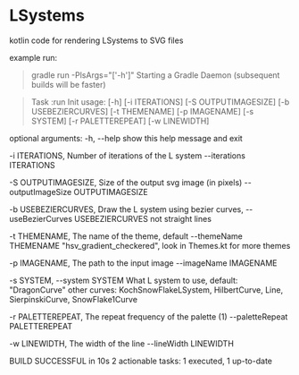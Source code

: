# LSystems
kotlin code for rendering LSystems to SVG files

example run:

>gradle run -PlsArgs="['-h']"
Starting a Gradle Daemon (subsequent builds will be faster)

> Task :run
Init
usage: [-h] [-i ITERATIONS] [-S OUTPUTIMAGESIZE] [-b USEBEZIERCURVES]
       [-t THEMENAME] [-p IMAGENAME] [-s SYSTEM] [-r PALETTEREPEAT]
       [-w LINEWIDTH]

optional arguments:
  -h, --help                          show this help message and exit

  -i ITERATIONS,                      Number of iterations of the L system
  --iterations ITERATIONS

  -S OUTPUTIMAGESIZE,                 Size of the output svg image (in pixels)
  --outputImageSize OUTPUTIMAGESIZE

  -b USEBEZIERCURVES,                 Draw the L system using bezier curves,
  --useBezierCurves USEBEZIERCURVES   not straight lines

  -t THEMENAME,                       The name of the theme, default
  --themeName THEMENAME               "hsv_gradient_checkered", look in
                                      Themes.kt for more themes

  -p IMAGENAME,                       The path to the input image
  --imageName IMAGENAME

  -s SYSTEM, --system SYSTEM          What L system to use, default:
                                      "DragonCurve" other curves:
                                      KochSnowFlakeLSystem, HilbertCurve,
                                      Line, SierpinskiCurve, SnowFlake1Curve

  -r PALETTEREPEAT,                   The repeat frequency of the palette (1)
  --paletteRepeat PALETTEREPEAT

  -w LINEWIDTH,                       The width of the line
  --lineWidth LINEWIDTH


BUILD SUCCESSFUL in 10s
2 actionable tasks: 1 executed, 1 up-to-date
